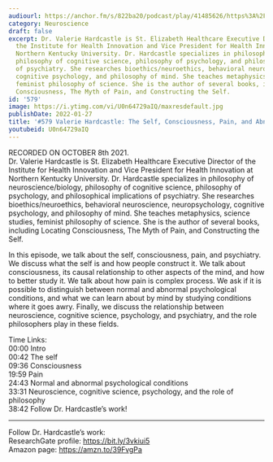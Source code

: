 ```yaml
---
audiourl: https://anchor.fm/s/822ba20/podcast/play/41485626/https%3A%2F%2Fd3ctxlq1ktw2nl.cloudfront.net%2Fstaging%2F2021-9-8%2Fca925ec0-2ee2-69be-3b17-136953ab63cb.m4a
category: Neuroscience
draft: false
excerpt: Dr. Valerie Hardcastle is St. Elizabeth Healthcare Executive Director of
  the Institute for Health Innovation and Vice President for Health Innovation at
  Northern Kentucky University. Dr. Hardcastle specializes in philosophy of neuroscience/biology,
  philosophy of cognitive science, philosophy of psychology, and philosophical implications
  of psychiatry. She researches bioethics/neuroethics, behavioral neuroscience, neuropsychology,
  cognitive psychology, and philosophy of mind. She teaches metaphysics, science studies,
  feminist philosophy of science. She is the author of several books, including Locating
  Consciousness, The Myth of Pain, and Constructing the Self.
id: '579'
image: https://i.ytimg.com/vi/U0n64729aIQ/maxresdefault.jpg
publishDate: 2022-01-27
title: '#579 Valerie Hardcastle: The Self, Consciousness, Pain, and Abnormal Psychology'
youtubeid: U0n64729aIQ
---
```

<div class="timelinks">

RECORDED ON OCTOBER 8th 2021.  
Dr. Valerie Hardcastle is St. Elizabeth Healthcare Executive Director of the Institute for Health Innovation and Vice President for Health Innovation at Northern Kentucky University. Dr. Hardcastle specializes in philosophy of neuroscience/biology, philosophy of cognitive science, philosophy of psychology, and philosophical implications of psychiatry. She researches bioethics/neuroethics, behavioral neuroscience, neuropsychology, cognitive psychology, and philosophy of mind. She teaches metaphysics, science studies, feminist philosophy of science. She is the author of several books, including Locating Consciousness, The Myth of Pain, and Constructing the Self.

In this episode, we talk about the self, consciousness, pain, and psychiatry. We discuss what the self is and how people construct it. We talk about consciousness, its causal relationship to other aspects of the mind, and how to better study it. We talk about how pain is complex process. We ask if it is possible to distinguish between normal and abnormal psychological conditions, and what we can learn about by mind by studying conditions where it goes awry. Finally, we discuss the relationship between neuroscience, cognitive science, psychology, and psychiatry, and the role philosophers play in these fields.

Time Links:  
<time>00:00</time> Intro  
<time>00:42</time> The self  
<time>09:36</time> Consciousness  
<time>19:59</time> Pain  
<time>24:43</time> Normal and abnormal psychological conditions  
<time>33:31</time> Neuroscience, cognitive science, psychology, and the role of philosophy  
<time>38:42</time> Follow Dr. Hardcastle’s work!

---

Follow Dr. Hardcastle’s work:  
ResearchGate profile: https://bit.ly/3vkiui5  
Amazon page: https://amzn.to/39FvgPa
</div>

